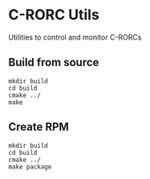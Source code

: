 # C-RORC Utils

Utilities to control and monitor C-RORCs

## Build from source
```
mkdir build
cd build
cmake ../
make
```

## Create RPM
```
mkdir build
cd build
cmake ../
make package
```
